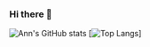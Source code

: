 ### Hi there 👋
![Ann's GitHub stats](https://github-readme-stats.vercel.app/api?username=FlisAnn&theme=vue&show_icons=true)
[![Top Langs](https://github-readme-stats.vercel.app/api/top-langs/?username=FlisAnn&theme=vue&show_icons=true)]
<!--
**FlisAnn/FlisAnn** is a ✨ _special_ ✨ repository because its `README.md` (this file) appears on your GitHub profile.

Here are some ideas to get you started:

- 🔭 I’m currently working on a final project
- 🌱 I’m currently learning ...
- 👯 I’m looking to collaborate on ...
- 🤔 I’m looking for help with ...
- 💬 Ask me about ...
- 📫 How to reach me: ann.flismark@gmail.com
- 😄 Pronouns: ...
- ⚡ Fun fact: ...
-->
